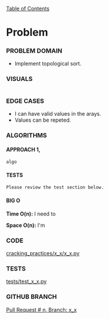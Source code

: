 [Table of Contents](../../README.md)

# Problem

<!-- [Whiteboard approach](x_x) -->

### PROBLEM DOMAIN

* Implement topological sort.

### VISUALS

```

```

### EDGE CASES

- I can have valid values in the arays.
- Values can be repeted.

### ALGORITHMS

#### APPROACH 1,

```
algo

```

#### TESTS

```
Please review the test section below.
```

#### BIG O

**Time O(n):** I need to

**Space O(n):** I'm

### CODE

[cracking_practices/x_x/x_x.py](x_x.py)

### TESTS

[tests/test_x_x.py](../../tests/test_x_x.py)

### GITHUB BRANCH

[Pull Request # n, Branch: x_x](https://github.com/ilealm/cracking-practices/pull/X)
